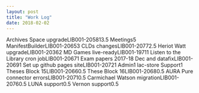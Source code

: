 ```yaml
---
layout: post
title: "Work Log"
date: 2018-02-02
---
```

<tr><td>Archives Space upgrade</td><td>LIB001-2058</td><td>13.5</td><td></td></tr>
<tr><td>Meetings</td><td></td><td>5</td><td></td></tr>
<tr><td>ManifestBuilder</td><td>LIB001-2065</td><td>3</td><td></td></tr>
<tr><td>CLDs changes</td><td>LIB001-2077</td><td>2.5</td><td></td></tr>
<tr><td>Heriot Watt upgrade</td><td>LIB001-2036</td><td>2</td><td></td></tr>
<tr><td>MD Games live-ready</td><td>LIB001-1971</td><td>1</td><td></td></tr>
<tr><td>Listen to the Library cron job</td><td>LIB001-2067</td><td>1</td><td></td></tr>
<tr><td>Exam papers 2017-18 Dec and datafix</td><td>LIB001-2069</td><td>1</td><td></td></tr>
<tr><td>Set up github pages site</td><td>LIB001-2072</td><td>1</td><td></td></tr>
<tr><td>Admin</td><td></td><td>1</td><td></td></tr>
<tr><td>lac-store Support</td><td></td><td>1</td><td></td></tr>
<tr><td>Theses Block 15</td><td>LIB001-2066</td><td>0.5</td><td></td></tr>
<tr><td>These Block 16</td><td>LIB001-2068</td><td>0.5</td><td></td></tr>
<tr><td>AURA Pure connector errors</td><td>LIB001-2071</td><td>0.5</td><td></td></tr>
<tr><td>Carmichael Watson migration</td><td>LIB001-2076</td><td>0.5</td><td></td></tr>
<tr><td>LUNA support</td><td></td><td>0.5</td><td></td></tr>
<tr><td>Vernon support</td><td></td><td>0.5</td><td></td></tr>
